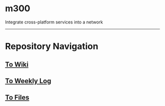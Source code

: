 # m300
Integrate cross-platform services into a network

---

# Repository Navigation

## [To Wiki]()

## [To Weekly Log]()

## [To Files]()
